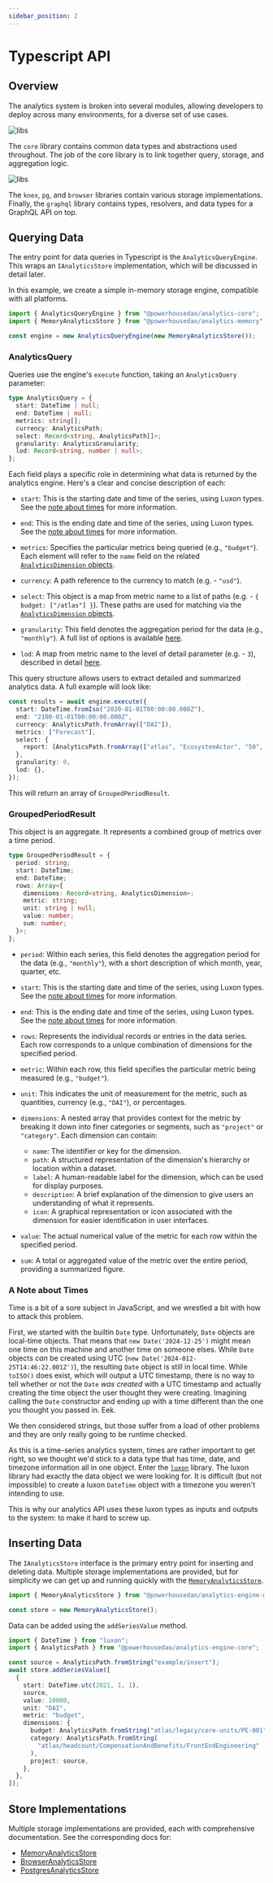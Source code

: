 ```yaml
---
sidebar_position: 2
---
```


# Typescript API

## Overview

The analytics system is broken into several modules, allowing developers to deploy across many environments, for a diverse set of use cases.

![libs](../images/libs.jpg)

The `core` library contains common data types and abstractions used throughout. The job of the core library is to link together query, storage, and aggregation logic.

![libs](../images/libs-core.jpg)

The `knex`, `pg`, and `browser` libraries contain various storage implementations. Finally, the `graphql` library contains types, resolvers, and data types for a GraphQL API on top.

## Querying Data

The entry point for data queries in Typescript is the `AnalyticsQueryEngine`. This wraps an `IAnalyticsStore` implementation, which will be discussed in detail later.

In this example, we create a simple in-memory storage engine, compatible with all platforms.

```typescript
import { AnalyticsQueryEngine } from "@powerhousedao/analytics-core";
import { MemoryAnalyticsStore } from "@powerhousedao/analytics-memory";

const engine = new AnalyticsQueryEngine(new MemoryAnalyticsStore());
```

### AnalyticsQuery

Queries use the engine's `execute` function, taking an `AnalyticsQuery` parameter:

```typescript
type AnalyticsQuery = {
  start: DateTime | null;
  end: DateTime | null;
  metrics: string[];
  currency: AnalyticsPath;
  select: Record<string, AnalyticsPath[]>;
  granularity: AnalyticsGranularity;
  lod: Record<string, number | null>;
};
```

Each field plays a specific role in determining what data is returned by the analytics engine. Here's a clear and concise description of each:

- `start`: This is the starting date and time of the series, using Luxon types. See the [note about times](#a-note-about-times) for more information.

- `end`: This is the ending date and time of the series, using Luxon types. See the [note about times](#a-note-about-times) for more information.

- `metrics`: Specifies the particular metrics being queried (e.g., `"budget"`). Each element will refer to the `name` field on the related [`AnalyticsDimension` objects](../intro.md#series-and-dimensions).

- `currency`: A path reference to the currency to match (e.g. - `"usd"`).

- `select`: This object is a map from metric name to a list of paths (e.g. - `{ budget: ["/atlas"] }`). These paths are used for matching via the [`AnalyticsDimension` objects](../intro.md#series-and-dimensions).

- `granularity`: This field denotes the aggregation period for the data (e.g., `"monthly"`). A full list of options is available [here](../intro.md#granularity).

- `lod`: A map from metric name to the level of detail parameter (e.g. - `3`), described in detail [here](../intro.md#lods).

This query structure allows users to extract detailed and summarized analytics data. A full example will look like:

```typescript
const results = await engine.execute({
  start: DateTime.fromIso("2020-01-01T00:00:00.000Z"),
  end: "2100-01-01T00:00:00.000Z",
  currency: AnalyticsPath.fromArray(["DAI"]),
  metrics: ["Forecast"],
  select: {
    report: [AnalyticsPath.fromArray(["atlas", "EcosystemActor", "50", "2023", "11"])],
  },
  granularity: 0,
  lod: {},
});
```

This will return an array of `GroupedPeriodResult`.

### GroupedPeriodResult

This object is an aggregate. It represents a combined group of metrics over a time period.

```typescript
type GroupedPeriodResult = {
  period: string;
  start: DateTime;
  end: DateTime;
  rows: Array<{
    dimensions: Record<string, AnalyticsDimension>;
    metric: string;
    unit: string | null;
    value: number;
    sum: number;
  }>;
};
```

- `period`: Within each series, this field denotes the aggregation period for the data (e.g., `"monthly"`), with a short description of which month, year, quarter, etc.

- `start`: This is the starting date and time of the series, using Luxon types. See the [note about times](#a-note-about-times) for more information.

- `end`: This is the ending date and time of the series, using Luxon types. See the [note about times](#a-note-about-times) for more information.

- `rows`: Represents the individual records or entries in the data series. Each row corresponds to a unique combination of dimensions for the specified period.

- `metric`: Within each row, this field specifies the particular metric being measured (e.g., `"budget"`).

- `unit`: This indicates the unit of measurement for the metric, such as quantities, currency (e.g., `"DAI"`), or percentages.

- `dimensions`: A nested array that provides context for the metric by breaking it down into finer categories or segments, such as `"project"` or `"category"`. Each dimension can contain:
    - `name`: The identifier or key for the dimension.
    - `path`: A structured representation of the dimension's hierarchy or location within a dataset.
    - `label`: A human-readable label for the dimension, which can be used for display purposes.
    - `description`: A brief explanation of the dimension to give users an understanding of what it represents.
    - `icon`: A graphical representation or icon associated with the dimension for easier identification in user interfaces.

- `value`: The actual numerical value of the metric for each row within the specified period.

- `sum`: A total or aggregated value of the metric over the entire period, providing a summarized figure.

### A Note about Times

Time is a bit of a sore subject in JavaScript, and we wrestled a bit with how to attack this problem.

First, we started with the builtin `Date` type. Unfortunately, `Date` objects are local-time objects. That means that `new Date('2024-12-25')` might mean one time on this machine and another time on someone elses. While `Date` objects _can_ be created using UTC (`new Date('2024-012-25T14:46:22.001Z')`), the resulting `Date` object is still in local time. While `toISO()` does exist, which will output a UTC timestamp, there is no way to tell whether or not the `Date` _was created_ with a UTC timestamp and actually creating the time object the user thought they were creating. Imagining calling the `Date` constructor and ending up with a time different than the one you thought you passed in. Eek.

We then considered strings, but those suffer from a load of other problems and they are only really going to be runtime checked.

As this is a time-series analytics system, times are rather important to get right, so we thought we'd stick to a data type that has time, date, and timezone information all in one object. Enter the [`luxon`](https://moment.github.io/luxon/#/) library. The luxon library had exactly the data object we were looking for. It is difficult (but not impossible) to create a luxon `DateTime` object with a timezone you weren't intending to use.

This is why our analytics API uses these luxon types as inputs and outputs to the system: to make it hard to screw up.

## Inserting Data

The `IAnalyticsStore` interface is the primary entry point for inserting and deleting data. Multiple storage implementations are provided, but for simplicity we can get up and running quickly with the [`MemoryAnalyticsStore`](#memory).

```typescript
import { MemoryAnalyticsStore } from "@powerhousedao/analytics-engine-memory";

const store = new MemoryAnalyticsStore();
```

Data can be added using the `addSeriesValue` method.

```typescript
import { DateTime } from "luxon";
import { AnalyticsPath } from "@powerhousedao/analytics-engine-core";

const source = AnalyticsPath.fromString("example/insert");
await store.addSeriesValue([
  {
    start: DateTime.utc(2021, 1, 1),
    source,
    value: 10000,
    unit: "DAI",
    metric: "budget",
    dimensions: {
      budget: AnalyticsPath.fromString("atlas/legacy/core-units/PE-001"),
      category: AnalyticsPath.fromString(
        "atlas/headcount/CompensationAndBenefits/FrontEndEngineering"
      ),
      project: source,
    },
  },
]);
```

## Store Implementations

Multiple storage implementations are provided, each with comprehensive documentation. See the corresponding docs for:

- [MemoryAnalyticsStore](#memory)
- [BrowserAnalyticsStore](#browser)
- [PostgresAnalyticsStore](#postgres)
